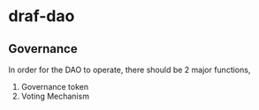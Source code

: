 # draf-dao
## Governance

In order for the DAO to operate, there should be 2 major functions, 


1) Governance token
2) Voting Mechanism